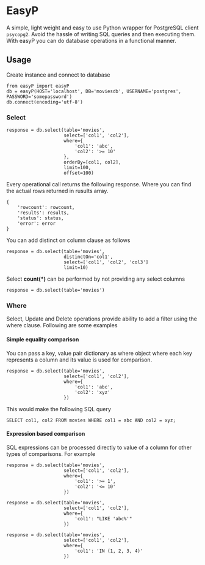 # EasyP

A simple, light weight and easy to use Python wrapper for PostgreSQL client `psycopg2`. Avoid the hassle of writing SQL queries and then executing them. With easyP you can do database operations in a functional manner.

## Usage
Create instance and connect to database
```
from easyP import easyP
db = easyP(HOST='localhost', DB='moviesdb', USERNAME='postgres', PASSWORD='somepassword')
db.connect(encoding='utf-8')
```

### Select
```
response = db.select(table='movies',
                     select=['col1', 'col2'],
                     where={
                         'col1': 'abc',
                         'col2': '>= 10'
                     },
                     orderBy=[col1, col2],
                     limit=100,
                     offset=100)
```
Every operational call returns the following response. Where you can find the actual rows returned in rusults array.
```
{
    'rowcount': rowcount,
    'results': results,
    'status': status,
    'error': error
}
```

You can add distinct on column clause as follows
```
response = db.select(table='movies',
                     distinctOn='col1',
                     select=['col1', 'col2', 'col3']
                     limit=10)
```
Select **count(*)** can be performed by not providing any select columns
```
response = db.select(table='movies')
```

### Where
Select, Update and Delete operations provide ability to add a filter using the where clause. Following are some examples
#### Simple equality comparison
You can pass a key, value pair dictionary as where object where each key represents a column and its value is used for comparison.
```
response = db.select(table='movies',
                     select=['col1', 'col2'],
                     where={
                         'col1': 'abc',
                         'col2': 'xyz'
                     })
```
This would make the following SQL query
```
SELECT col1, col2 FROM movies WHERE col1 = abc AND col2 = xyz;
```

#### Expression based comparison
SQL expressions can be processed directly to value of a column for other types of comparisons. For example
```
response = db.select(table='movies',
                     select=['col1', 'col2'],
                     where={
                         'col1': '>= 1',
                         'col2': '<= 10'
                     })
```
```
response = db.select(table='movies',
                     select=['col1', 'col2'],
                     where={
                         'col1': "LIKE 'abc%'"
                     })
```
```
response = db.select(table='movies',
                     select=['col1', 'col2'],
                     where={
                         'col1': 'IN (1, 2, 3, 4)'
                     })
```
